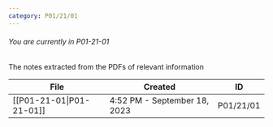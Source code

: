 ```yaml
---
category: P01/21/01
---
```

###### You are currently in P01-21-01

The notes extracted from the PDFs of relevant information

| File                                                                                                 | Created                      | ID        |
| ---------------------------------------------------------------------------------------------------- | ---------------------------- | --------- |
| [[P01-21-01\|P01-21-01]] | 4:52 PM - September 18, 2023 | P01/21/01 |


